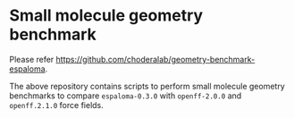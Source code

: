 # Small molecule geometry benchmark
Please refer https://github.com/choderalab/geometry-benchmark-espaloma.

The above repository contains scripts to perform small molecule geometry benchmarks to compare `espaloma-0.3.0` with `openff-2.0.0` and `openff.2.1.0` force fields.